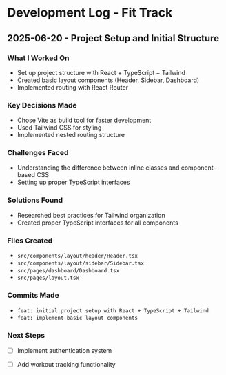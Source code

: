# Development Log - Fit Track

## 2025-06-20 - Project Setup and Initial Structure

### What I Worked On


- Set up project structure with React + TypeScript + Tailwind
- Created basic layout components (Header, Sidebar, Dashboard)
- Implemented routing with React Router


### Key Decisions Made


- Chose Vite as build tool for faster development
- Used Tailwind CSS for styling
- Implemented nested routing structure

### Challenges Faced


- Understanding the difference between inline classes and component-based CSS
- Setting up proper TypeScript interfaces


### Solutions Found


- Researched best practices for Tailwind organization
- Created proper TypeScript interfaces for all components


### Files Created


- `src/components/layout/header/Header.tsx`
- `src/components/layout/sidebar/Sidebar.tsx`
- `src/pages/dashboard/Dashboard.tsx`
- `src/pages/layout.tsx`

### Commits Made


- `feat: initial project setup with React + TypeScript + Tailwind`
- `feat: implement basic layout components`

### Next Steps


- [ ] Implement authentication system


- [ ] Add workout tracking functionality